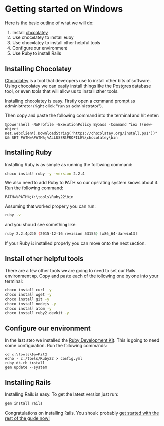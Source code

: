 # Getting started on Windows

Here is the basic outline of what we will do:

1. Install [chocolatey](https://chocolatey.org/)
2. Use chocolatey to install Ruby
3. Use chocolatey to install other helpful tools
4. Configure our environment
5. Use Ruby to install Rails

## Installing Chocolatey

[Chocolatey](https://chocolatey.org/) is a tool that developers use to install other bits of software. Using chocolatey we can easily
install things like the Postgres database tool, or even tools that will allow us to install other tools.

Installing chocolatey is easy. Firstly open a command prompt as administrator (right click "run as administrator").

Then copy and paste the following command into the terminal and hit enter:

```
@powershell -NoProfile -ExecutionPolicy Bypass -Command "iex ((new-object net.webclient).DownloadString('https://chocolatey.org/install.ps1'))" && SET PATH=%PATH%;%ALLUSERSPROFILE%\chocolatey\bin
```

## Installing Ruby

Installing Ruby is as simple as running the following command:

```sh
choco install ruby -y -version 2.2.4
```

We also need to add Ruby to PATH so our operating system knows about it. Run the following command:

```
PATH=%PATH%;C:\tools\Ruby22\bin
```

Assuming that worked properly you can run:

```sh
ruby -v
```

and you should see something like:

```sh
ruby 2.2.4p230 (2015-12-16 revision 53155) [x86_64-darwin13]
```

If your Ruby is installed properly you can move onto the next section.

## Install other helpful tools

There are a few other tools we are going to need to set our Rails environment up. Copy and paste each of the following one by one into your terminal:

```sh
choco install curl -y
choco install wget -y
choco install git -y
choco install nodejs -y
choco install atom -y
choco install ruby2.devkit -y
```

## Configure our environment

In the last step we installed the [Ruby Development Kit](http://rubyinstaller.org/add-ons/devkit/). This is going to need some configuration. Run the following commands:

```
cd c:\tools\DevKit2
echo - c:/tools/Ruby22 > config.yml
ruby dk.rb install
gem update --system
```

## Installing Rails

Installing Rails is easy. To get the latest version just run:

```sh
gem install rails
```

Congratulations on installing Rails. You should probably [get started with the rest of the guide now!](/guides/installfest/getting_started)
